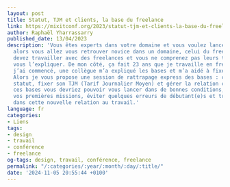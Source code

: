 ```yaml
---
layout: post
title: Statut, TJM et clients, la base du freelance
link: https://mixitconf.org/2023/statut-tjm-et-clients-la-base-du-freelance
author: Raphaël Yharrassarry
published_date: 13/04/2023
description: 'Vous êtes experts dans votre domaine et vous voulez lancer à votre compte,
  alors vous allez vous retrouver novice dans un domaine, celui du freelancing. Vous
  devez travailler avec des freelances et vous ne comprenez pas leurs tarifs, je vais
  vous l’expliquer. De mon côté, ça fait 23 ans que je travaille en freelance. Quand
  j’ai commencé, une collègue m’a expliqué les bases et m’a aidé à fixer mon tarif.
  Alors je vous propose une session de rattrapage express des bases : choisir son
  statut, fixer son TJM (Tarif Journalier Moyen) et gérer la relation client. Avec
  ces bases vous devriez pouvoir vous lancer dans de bonnes conditions, négocier correctement
  vos premières missions, éviter quelques erreurs de débutant(e)s et trouver le bonheur
  dans cette nouvelle relation au travail.'
language: fr
categories:
- Liens
tags:
- design
- travail
- conférence
- freelance
og-tags: design, travail, conférence, freelance
permalink: "/:categories/:year/:month/:day/:title/"
date: '2024-11-05 20:55:44 +0100'
---
```


